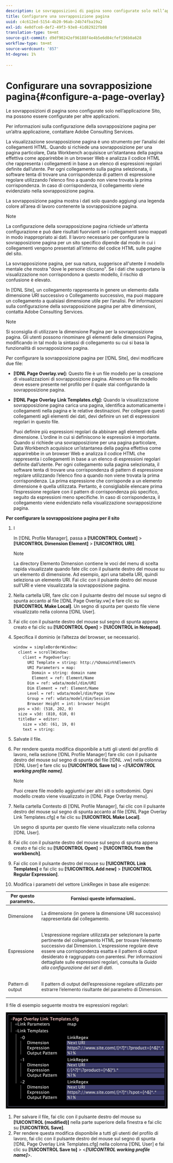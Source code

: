 ```yaml
---
description: Le sovrapposizioni di pagina sono configurate solo nell’applicazione Sito, ma possono essere configurate per altre applicazioni.
title: Configurare una sovrapposizione pagina
uuid: c4c612ed-5154-4b20-96ab-24b74fba19a2
exl-id: 4e0dfce8-def2-49f3-93e8-41d82922fb88
translation-type: tm+mt
source-git-commit: d9df90242ef96188f4e4b5e6d04cfef196b0a628
workflow-type: tm+mt
source-wordcount: '857'
ht-degree: 1%

---
```


# Configurare una sovrapposizione pagina{#configure-a-page-overlay}

Le sovrapposizioni di pagina sono configurate solo nell’applicazione Sito, ma possono essere configurate per altre applicazioni.

Per informazioni sulla configurazione della sovrapposizione pagina per un’altra applicazione, contattare Adobe Consulting Services.

La visualizzazione sovrapposizione pagina è uno strumento per l’analisi dei collegamenti HTML. Quando si richiede una sovrapposizione per una pagina particolare, Data Workbench acquisisce un’istantanea della pagina effettiva come apparirebbe in un browser Web e analizza il codice HTML che rappresenta i collegamenti in base a un elenco di espressioni regolari definite dall’utente. Per ogni collegamento sulla pagina selezionata, il software tenta di trovare una corrispondenza di pattern di espressione regolare utilizzando l’elenco fino a quando non viene trovata la prima corrispondenza. In caso di corrispondenza, il collegamento viene evidenziato nella sovrapposizione pagina.

La sovrapposizione pagina mostra i dati solo quando aggiungi una legenda colore all’area di lavoro contenente la sovrapposizione pagina.

>[!NOTE]
>
>La configurazione della sovrapposizione pagina richiede un&#39;attenta configurazione e può dare risultati fuorvianti se i collegamenti sono mappati in modo inappropriato ai dati. Il lavoro necessario per configurare la sovrapposizione pagina per un sito specifico dipende dal modo in cui i collegamenti vengono presentati all’interno del codice HTML sulle pagine del sito.

La sovrapposizione pagina, per sua natura, suggerisce all&#39;utente il modello mentale che mostra &quot;dove le persone cliccano&quot;. Se i dati che supportano la visualizzazione non corrispondono a questo modello, il rischio di confusione è elevato.

In [!DNL Site], un collegamento rappresenta in genere un elemento dalla dimensione URI successivo o Collegamento successivo, ma puoi mappare un collegamento a qualsiasi dimensione utile per l’analisi. Per informazioni sulla configurazione della sovrapposizione pagina per altre dimensioni, contatta Adobe Consulting Services.

>[!NOTE]
>
>Si sconsiglia di utilizzare la dimensione Pagina per la sovrapposizione pagina. Gli utenti possono rinominare gli elementi delle dimensioni Pagina, modificando in tal modo la sintassi di collegamento su cui si basa la funzionalità di sovrapposizione pagina.

Per configurare la sovrapposizione pagina per [!DNL Site], devi modificare due file:

* **[!DNL Page Overlay.vw]:** Questo file è un file modello per la creazione di visualizzazioni di sovrapposizione pagina. Almeno un file modello deve essere presente nel profilo per il quale stai configurando la sovrapposizione pagina.
* **[!DNL Page Overlay Link Templates.cfg]:** Quando la visualizzazione sovrapposizione pagina carica una pagina, identifica automaticamente i collegamenti nella pagina e le relative destinazioni. Per collegare questi collegamenti agli elementi dei dati, devi definire un set di espressioni regolari in questo file.

   Puoi definire più espressioni regolari da abbinare agli elementi della dimensione. L’ordine in cui si definiscono le espressioni è importante. Quando si richiede una sovrapposizione per una pagina particolare, Data Workbench acquisisce un’istantanea della pagina effettiva come apparirebbe in un browser Web e analizza il codice HTML che rappresenta i collegamenti in base a un elenco di espressioni regolari definite dall’utente. Per ogni collegamento sulla pagina selezionata, il software tenta di trovare una corrispondenza di pattern di espressione regolare utilizzando l’elenco fino a quando non viene trovata la prima corrispondenza. La prima espressione che corrisponde a un elemento dimensione è quella utilizzata. Pertanto, è consigliabile elencare prima l’espressione regolare con il pattern di corrispondenza più specifico, seguito da espressioni meno specifiche. In caso di corrispondenza, il collegamento viene evidenziato nella visualizzazione sovrapposizione pagina.

**Per configurare la sovrapposizione pagina per il sito**

1. I

   In [!DNL Profile Manager], passa a **[!UICONTROL Context]** > **[!UICONTROL Dimension Element]** > **[!UICONTROL URI]**.

   >[!NOTE]
   >
   >La directory Elemento Dimension contiene le voci del menu di scelta rapida visualizzate quando fate clic con il pulsante destro del mouse su un elemento di dimensione. Ad esempio, apri una tabella URI, quindi seleziona un elemento URI. Fai clic con il pulsante destro del mouse sull’URI e viene visualizzata la sovrapposizione pagina.

1. Nella cartella URI, fare clic con il pulsante destro del mouse sul segno di spunta accanto al file [!DNL Page Overlay.vw] e fare clic su **[!UICONTROL Make Local]**. Un segno di spunta per questo file viene visualizzato nella colonna [!DNL User].
1. Fai clic con il pulsante destro del mouse sul segno di spunta appena creato e fai clic su **[!UICONTROL Open]** > **[!UICONTROL in Notepad]**.
1. Specifica il dominio (e l’altezza del browser, se necessario).

   ```
   window = simpleBorderWindow: 
     client = scrollWindow: 
       client = PageOverlay: 
         URI Template = string: http://%Domain%%Element%
         URI Parameters = map: 
           Domain = string: domain name
           Element = ref: Element/Name
         Dim = ref: wdata/model/dim/URI
         Dim Element = ref: Element/Name
         Level = ref: wdata/model/dim/Page View
         Group = ref: wdata/model/dim/Session
         Browser Height = int: browser height
     pos = v3d: (518, 202, 0)
     size = v3d: (810, 610, 0)
     titleBar = editor: 
       size = v3d: (61, 19, 0)
       text = string: 
   ```

1. Salvate il file.
1. Per rendere questa modifica disponibile a tutti gli utenti del profilo di lavoro, nella sezione [!DNL Profile Manager] fare clic con il pulsante destro del mouse sul segno di spunta del file [!DNL .vw] nella colonna [!DNL User] e fare clic su **[!UICONTROL Save to]** > *&lt;**[!UICONTROL working profile name]***.

   >[!NOTE]
   >
   >Puoi creare file modello aggiuntivi per altri siti o sottodomini. Ogni modello creato viene visualizzato in [!DNL Page Overlay menu].

1. Nella cartella Contesto di [!DNL Profile Manager], fai clic con il pulsante destro del mouse sul segno di spunta accanto al file [!DNL Page Overlay Link Templates.cfg] e fai clic su **[!UICONTROL Make Local]**.

   Un segno di spunta per questo file viene visualizzato nella colonna [!DNL User].

1. Fai clic con il pulsante destro del mouse sul segno di spunta appena creato e fai clic su **[!UICONTROL Open]** > **[!UICONTROL from the workbench]**.
1. Fai clic con il pulsante destro del mouse su **[!UICONTROL Link Templates]** e fai clic su **[!UICONTROL Add new]** > **[!UICONTROL Regular Expression]**.
1. Modifica i parametri del vettore LinkRegex in base alle esigenze:

<table id="table_24DD4BB5009542F7BB1DA3318E2E6E2B"> 
 <thead> 
  <tr> 
   <th colname="col1" class="entry"> Per questo parametro.. </th> 
   <th colname="col2" class="entry"> Fornisci queste informazioni.. </th> 
  </tr>
 </thead>
 <tbody> 
  <tr> 
   <td colname="col1"> <p>Dimensione </p> </td> 
   <td colname="col2"> <p>La dimensione (in genere la dimensione URI successivo) rappresentata dal collegamento. </p> </td> 
  </tr> 
  <tr> 
   <td colname="col1"> <p>Espressione </p> </td> 
   <td colname="col2"> <p>L’espressione regolare utilizzata per selezionare la parte pertinente del collegamento HTML per trovare l’elemento successivo dal Dimension. L'espressione regolare deve essere una corrispondenza esatta e il pattern di output desiderato è raggruppato con parentesi. Per informazioni dettagliate sulle espressioni regolari, consulta la <i>Guida alla configurazione del set di dati</i>. </p> </td> 
  </tr> 
  <tr> 
   <td colname="col1"> <p>Pattern di output </p> </td> 
   <td colname="col2"> <p>Il pattern di output dell’espressione regolare utilizzato per estrarre l’elemento risultante del parametro di Dimension. </p> </td> 
  </tr> 
 </tbody> 
</table>

Il file di esempio seguente mostra tre espressioni regolari:

![](assets/cfg_PageOverlayLinkTemplates_Example.png)

1. Per salvare il file, fai clic con il pulsante destro del mouse su **[!UICONTROL (modified)]** nella parte superiore della finestra e fai clic su **[!UICONTROL Save]**.
1. Per rendere questa modifica disponibile a tutti gli utenti del profilo di lavoro, fai clic con il pulsante destro del mouse sul segno di spunta [!DNL Page Overlay Link Templates.cfg] nella colonna [!DNL User] e fai clic su **[!UICONTROL Save to]** > *&lt;**[!UICONTROL working profile name]**>*.

